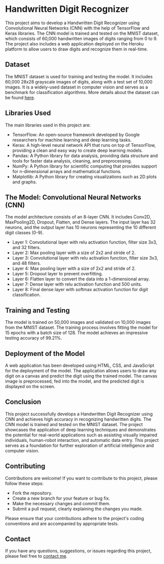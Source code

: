 # Handwritten Digit Recognizer

This project aims to develop a Handwritten Digit Recognizer using Convolutional Neural Networks (CNN) with the help of TensorFlow and Keras libraries. The CNN model is trained and tested on the MNIST dataset, which consists of 60,000 handwritten images of digits ranging from 0 to 9. The project also includes a web application deployed on the Heroku platform to allow users to draw digits and recognize them in real-time.

## Dataset

The MNIST dataset is used for training and testing the model. It includes 60,000 28x28 grayscale images of digits, along with a test set of 10,000 images. It is a widely-used dataset in computer vision and serves as a benchmark for classification algorithms. More details about the dataset can be found [here](http://yann.lecun.com/exdb/mnist/index.html).

## Libraries Used

The main libraries used in this project are:

- TensorFlow: An open-source framework developed by Google researchers for machine learning and deep learning tasks.
- Keras: A high-level neural network API that runs on top of TensorFlow, providing a clean and easy way to create deep learning models.
- Pandas: A Python library for data analysis, providing data structure and tools for faster data analysis, cleaning, and preprocessing.
- NumPy: A Python library for scientific computing that provides support for n-dimensional arrays and mathematical functions.
- Matplotlib: A Python library for creating visualizations such as 2D plots and graphs.

## The Model: Convolutional Neural Networks (CNN)

The model architecture consists of an 8-layer CNN. It includes Conv2D, MaxPooling2D, Dropout, Flatten, and Dense layers. The input layer has 32 neurons, and the output layer has 10 neurons representing the 10 different digit classes (0-9).

- Layer 1: Convolutional layer with relu activation function, filter size 3x3, and 32 filters.
- Layer 2: Max pooling layer with a size of 2x2 and stride of 2.
- Layer 3: Convolutional layer with relu activation function, filter size 3x3, and 48 filters.
- Layer 4: Max pooling layer with a size of 2x2 and stride of 2.
- Layer 5: Dropout layer to prevent overfitting.
- Layer 6: Flatten layer to convert the data into a 1-dimensional array.
- Layer 7: Dense layer with relu activation function and 500 units.
- Layer 8: Final dense layer with softmax activation function for digit classification.

## Training and Testing

The model is trained on 50,000 images and validated on 10,000 images from the MNIST dataset. The training process involves fitting the model for 15 epochs with a batch size of 128. The model achieves an impressive testing accuracy of 99.21%.

## Deployment of the Model

A web application has been developed using HTML, CSS, and JavaScript for the deployment of the model. The application allows users to draw any digit on a canvas and predict the digit using the trained model. The canvas image is preprocessed, fed into the model, and the predicted digit is displayed on the screen.

## Conclusion

This project successfully develops a Handwritten Digit Recognizer using CNN and achieves high accuracy in recognizing handwritten digits. The CNN model is trained and tested on the MNIST dataset. The project showcases the application of deep learning techniques and demonstrates the potential for real-world applications such as assisting visually impaired individuals, human-robot interaction, and automatic data entry. This project serves as a foundation for further exploration of artificial intelligence and computer vision.

## Contributing

Contributions are welcome! If you want to contribute to this project, please follow these steps:

- Fork the repository.
- Create a new branch for your feature or bug fix.
- Make the necessary changes and commit them.
- Submit a pull request, clearly explaining the changes you made.

Please ensure that your contributions adhere to the project's coding conventions and are accompanied by appropriate tests.

## Contact

If you have any questions, suggestions, or issues regarding this project, please feel free to [contact me](mailto:tusharsharma0804@gmail.com).
